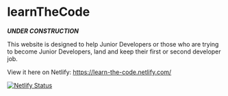 # learnTheCode


***UNDER CONSTRUCTION***


This website is designed to help Junior Developers or those who are trying to become Junior Developers, land and keep their first or second developer job.


View it here on Netlify: https://learn-the-code.netlify.com/


[![Netlify Status](https://api.netlify.com/api/v1/badges/d81eb0dc-5c69-42ec-92a7-09156f6caef5/deploy-status)](https://app.netlify.com/sites/infallible-hamilton-538946/deploys)
